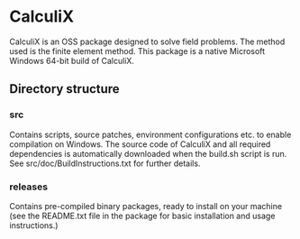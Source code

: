 CalculiX
========

CalculiX is an OSS package designed to solve field problems.
The method used is the finite element method.
This package is a native Microsoft Windows 64-bit build of CalculiX. 

## Directory structure

### src

Contains scripts, source patches, environment configurations etc. to enable compilation on Windows.
The source code of CalculiX and all required dependencies is automatically downloaded when
the build.sh script is run. See src/doc/BuildInstructions.txt for further details.

### releases

Contains pre-compiled binary packages, ready to install on your machine (see the README.txt file in the
package for basic installation and usage instructions.)
